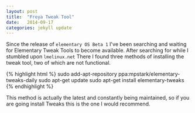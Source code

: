 ```yaml
---
layout: post
title:  "Freya Tweak Tool"
date:   2014-09-17
categories: jekyll update
---
```


Since the release of `elementary OS Beta 1` I've been searching and waiting for Elementary Tweak Tools to become available. After searching for while I stumbled upon `lmelinux.net` There I found three methods of installing the tweak tool, two of which are not functional.

{% highlight html %}
sudo add-apt-repository ppa:mpstark/elementary-tweaks-daily
sudo apt-get update
sudo apt-get install elementary-tweaks
{% endhighlight %}

This method is actually the latest and constantly being maintained, so if you are going install Tweaks this is the one I would recommend.